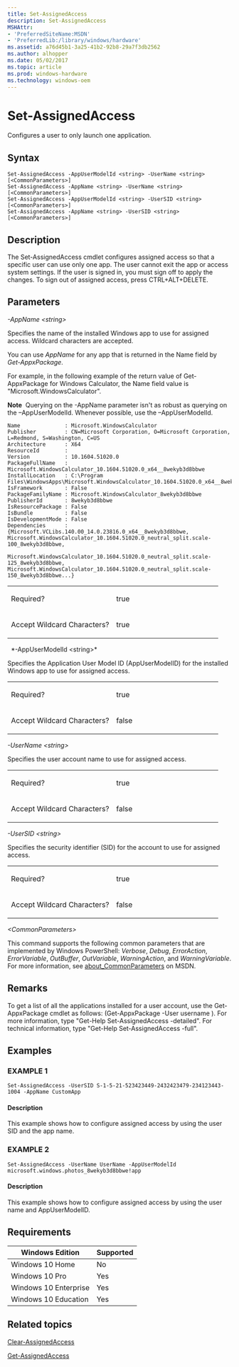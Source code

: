 ```yaml
---
title: Set-AssignedAccess
description: Set-AssignedAccess
MSHAttr:
- 'PreferredSiteName:MSDN'
- 'PreferredLib:/library/windows/hardware'
ms.assetid: a76d45b1-3a25-41b2-92b8-29a7f3db2562
ms.author: alhopper
ms.date: 05/02/2017
ms.topic: article
ms.prod: windows-hardware
ms.technology: windows-oem
---
```


# Set-AssignedAccess

Configures a user to only launch one application.

## Syntax

``` syntax
Set-AssignedAccess -AppUserModelId <string> -UserName <string> [<CommonParameters>]
Set-AssignedAccess -AppName <string> -UserName <string> [<CommonParameters>]
Set-AssignedAccess -AppUserModelId <string> -UserSID <string> [<CommonParameters>]
Set-AssignedAccess -AppName <string> -UserSID <string> [<CommonParameters>]
```

## Description

The Set-AssignedAccess cmdlet configures assigned access so that a specific user can use only one app. The user cannot exit the app or access system settings. If the user is signed in, you must sign off to apply the changes. To sign out of assigned access, press CTRL+ALT+DELETE.

## Parameters

<a href="" id="-appname--string-"></a>*-AppName &lt;string&gt;*  

Specifies the name of the installed Windows app to use for assigned access. Wildcard characters are accepted.

You can use *AppName* for any app that is returned in the Name field by *Get-AppxPackage*.

For example, in the following example of the return value of Get-AppxPackage for Windows Calculator, the Name field value is "Microsoft.WindowsCalculator".

**Note**  Querying on the -AppName parameter isn't as robust as querying on the –AppUserModelId. Whenever possible, use the –AppUserModelId.

```
Name              : Microsoft.WindowsCalculator
Publisher         : CN=Microsoft Corporation, O=Microsoft Corporation, L=Redmond, S=Washington, C=US
Architecture      : X64
ResourceId        :
Version           : 10.1604.51020.0
PackageFullName   : Microsoft.WindowsCalculator_10.1604.51020.0_x64__8wekyb3d8bbwe
InstallLocation   : C:\Program Files\WindowsApps\Microsoft.WindowsCalculator_10.1604.51020.0_x64__8wekyb3d8bbwe
IsFramework       : False
PackageFamilyName : Microsoft.WindowsCalculator_8wekyb3d8bbwe
PublisherId       : 8wekyb3d8bbwe
IsResourcePackage : False
IsBundle          : False
IsDevelopmentMode : False
Dependencies      : {Microsoft.VCLibs.140.00_14.0.23816.0_x64__8wekyb3d8bbwe, Microsoft.WindowsCalculator_10.1604.51020.0_neutral_split.scale-100_8wekyb3d8bbwe,
                    Microsoft.WindowsCalculator_10.1604.51020.0_neutral_split.scale-125_8wekyb3d8bbwe, Microsoft.WindowsCalculator_10.1604.51020.0_neutral_split.scale-150_8wekyb3d8bbwe...}
```

<table>
<colgroup>
<col width="50%" />
<col width="50%" />
</colgroup>
<tbody>
<tr class="odd">
<td><p>Required?</p></td>
<td><p>true</p></td>
</tr>
<tr class="even">
<td><p>Accept Wildcard Characters?</p></td>
<td><p>true</p></td>
</tr>
</tbody>
</table>
 
<a href="" id="-appusermodelid--string-"></a>*-AppUserModelId &lt;string&gt;*  

Specifies the Application User Model ID (AppUserModelID) for the installed Windows app to use for assigned access.

<table>
<colgroup>
<col width="50%" />
<col width="50%" />
</colgroup>
<tbody>
<tr class="odd">
<td><p>Required?</p></td>
<td><p>true</p></td>
</tr>
<tr class="even">
<td><p>Accept Wildcard Characters?</p></td>
<td><p>false</p></td>
</tr>
</tbody>
</table>

<a href="" id="-username--string-"></a>*-UserName &lt;string&gt;*  

Specifies the user account name to use for assigned access.

<table>
<colgroup>
<col width="50%" />
<col width="50%" />
</colgroup>
<tbody>
<tr class="odd">
<td><p>Required?</p></td>
<td><p>true</p></td>
</tr>
<tr class="even">
<td><p>Accept Wildcard Characters?</p></td>
<td><p>false</p></td>
</tr>
</tbody>
</table>

<a href="" id="-usersid--string-"></a>*-UserSID &lt;string&gt;*  

Specifies the security identifier (SID) for the account to use for assigned access.

<table>
<colgroup>
<col width="50%" />
<col width="50%" />
</colgroup>
<tbody>
<tr class="odd">
<td><p>Required?</p></td>
<td><p>true</p></td>
</tr>
<tr class="even">
<td><p>Accept Wildcard Characters?</p></td>
<td><p>false</p></td>
</tr>
</tbody>
</table>

<a href="" id="-commonparameters-"></a>*&lt;CommonParameters&gt;*  

This command supports the following common parameters that are implemented by Windows PowerShell: *Verbose*, *Debug*, *ErrorAction*, *ErrorVariable*, *OutBuffer*, *OutVariable*, *WarningAction*, and *WarningVariable*. For more information, see [about\_CommonParameters](http://go.microsoft.com/fwlink/p/?linkid=294664) on MSDN.

## Remarks

To get a list of all the applications installed for a user account, use the Get-AppxPackage cmdlet as follows: (Get-AppxPackage -User username ). For more information, type "Get-Help Set-AssignedAccess -detailed". For technical information, type "Get-Help Set-AssignedAccess -full".

## Examples

<a href="" id="example-1"></a>
### EXAMPLE 1  

``` syntax
Set-AssignedAccess -UserSID S-1-5-21-523423449-2432423479-234123443-1004 -AppName CustomApp
```

#### Description

This example shows how to configure assigned access by using the user SID and the app name.

<a href="" id="example-2"></a>
### EXAMPLE 2  

``` syntax
Set-AssignedAccess -UserName UserName -AppUserModelId microsoft.windows.photos_8wekyb3d8bbwe!app
```

#### Description

This example shows how to configure assigned access by using the user name and AppUserModelID.

## Requirements

| Windows Edition       | Supported |
|-----------------------|-----------|
| Windows 10 Home       | No        |
| Windows 10 Pro        | Yes       |
| Windows 10 Enterprise | Yes       |
| Windows 10 Education  | Yes       |

## Related topics

[Clear-AssignedAccess](clear-assignedaccess.md)

[Get-AssignedAccess](get-assignedaccess.md)

